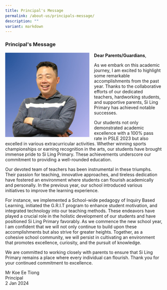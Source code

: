 ```yaml
---
title: Principal's Message
permalink: /about-us/principals-message/
description: ""
variant: markdown
---
```

### Principal's Message
 <img src="/images/About%20Us/slpsmrkoe.jpeg" style="width:270px;height:270px;margin-right:15px;" align="left">  

**Dear Parents/Guardians**,

As we embark on this academic journey, I am excited to highlight some remarkable accomplishments from the past year. Thanks to the collaborative efforts of our dedicated teachers, hardworking students, and supportive parents, Si Ling Primary has achieved notable successes.

Our students not only demonstrated academic excellence with a 100% pass rate in PSLE 2023 but also excelled in various extracurricular activities. Whether winning sports championships or earning recognition in the arts, our students have brought immense pride to Si Ling Primary. These achievements underscore our commitment to providing a well-rounded education.

Our devoted team of teachers has been instrumental in these triumphs. Their passion for teaching, innovative approaches, and tireless dedication have fostered an environment where students can flourish academically and personally.
In the previous year, our school introduced various initiatives to improve the learning experience.

For instance, we implemented a School-wide pedagogy of Inquiry Based Learning, initiated the G.R.I.T program to enhance student motivation, and integrated technology into our teaching methods. These endeavors have played a crucial role in the holistic development of our students and have positioned Si Ling Primary favorably.
As we commence the new school year, I am confident that we will not only continue to build upon these accomplishments but also strive for greater heights. Together, as a cohesive school community, we will persist in cultivating an environment that promotes excellence, curiosity, and the pursuit of knowledge.

We are committed to working closely with parents to ensure that Si Ling Primary remains a place where every individual can flourish.
Thank you for your continued commitment to excellence. 

Mr Koe Ee Tiong<br>
Principal<br>
2 Jan 2024